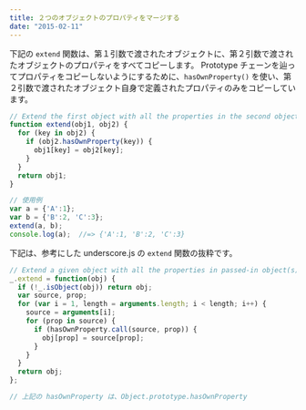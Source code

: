 ```yaml
---
title: ２つのオブジェクトのプロパティをマージする
date: "2015-02-11"
---
```


下記の `extend` 関数は、第１引数で渡されたオブジェクトに、第２引数で渡されたオブジェクトのプロパティをすべてコピーします。
Prototype チェーンを辿ってプロパティをコピーしないようにするために、`hasOwnProperty()` を使い、第２引数で渡されたオブジェクト自身で定義されたプロパティのみをコピーしています。

```javascript
// Extend the first object with all the properties in the second object.
function extend(obj1, obj2) {
  for (key in obj2) {
    if (obj2.hasOwnProperty(key)) {
      obj1[key] = obj2[key];
    }
  }
  return obj1;
}

// 使用例
var a = {'A':1};
var b = {'B':2, 'C':3};
extend(a, b);
console.log(a);  //=> {'A':1, 'B':2, 'C':3}
```

下記は、参考にした underscore.js の `extend` 関数の抜粋です。

```javascript
// Extend a given object with all the properties in passed-in object(s).
_.extend = function(obj) {
  if (!_.isObject(obj)) return obj;
  var source, prop;
  for (var i = 1, length = arguments.length; i < length; i++) {
    source = arguments[i];
    for (prop in source) {
      if (hasOwnProperty.call(source, prop)) {
        obj[prop] = source[prop];
      }
    }
  }
  return obj;
};

// 上記の hasOwnProperty は、Object.prototype.hasOwnProperty
```

